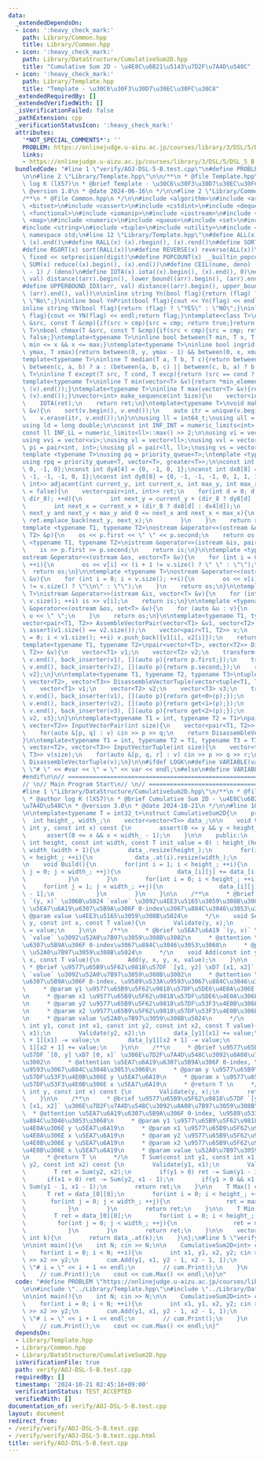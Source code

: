 ```yaml
---
data:
  _extendedDependsOn:
  - icon: ':heavy_check_mark:'
    path: Library/Common.hpp
    title: Library/Common.hpp
  - icon: ':heavy_check_mark:'
    path: Library/DataStructure/CumulativeSum2D.hpp
    title: "Cumulative Sum 2D - \u4E8C\u6B21\u5143\u7D2F\u7A4D\u548C"
  - icon: ':heavy_check_mark:'
    path: Library/Template.hpp
    title: "Template - \u30C6\u30F3\u30D7\u30EC\u30FC\u30C8"
  _extendedRequiredBy: []
  _extendedVerifiedWith: []
  _isVerificationFailed: false
  _pathExtension: cpp
  _verificationStatusIcon: ':heavy_check_mark:'
  attributes:
    '*NOT_SPECIAL_COMMENTS*': ''
    PROBLEM: https://onlinejudge.u-aizu.ac.jp/courses/library/3/DSL/5/DSL_5_B
    links:
    - https://onlinejudge.u-aizu.ac.jp/courses/library/3/DSL/5/DSL_5_B
  bundledCode: "#line 1 \"verify/AOJ-DSL-5-B.test.cpp\"\n#define PROBLEM \"https://onlinejudge.u-aizu.ac.jp/courses/library/3/DSL/5/DSL_5_B\"\
    \n\n#line 2 \"Library/Template.hpp\"\n\n/**\n * @file Template.hpp\n * @author\
    \ log K (lX57)\n * @brief Template - \u30C6\u30F3\u30D7\u30EC\u30FC\u30C8\n *\
    \ @version 1.8\n * @date 2024-06-16\n */\n\n#line 2 \"Library/Common.hpp\"\n\n\
    /**\n * @file Common.hpp\n */\n\n#include <algorithm>\n#include <array>\n#include\
    \ <bitset>\n#include <cassert>\n#include <cstdint>\n#include <deque>\n#include\
    \ <functional>\n#include <iomanip>\n#include <iostream>\n#include <limits>\n#include\
    \ <map>\n#include <numeric>\n#include <queue>\n#include <set>\n#include <stack>\n\
    #include <string>\n#include <tuple>\n#include <utility>\n#include <vector>\nusing\
    \ namespace std;\n#line 12 \"Library/Template.hpp\"\n#define ALL(x) (x).begin(),\
    \ (x).end()\n#define RALL(x) (x).rbegin(), (x).rend()\n#define SORT(x) sort(ALL(x))\n\
    #define RSORT(x) sort(RALL(x))\n#define REVERSE(x) reverse(ALL(x))\n#define SETPRE(digit)\
    \ fixed << setprecision(digit)\n#define POPCOUNT(x) __builtin_popcount(x)\n#define\
    \ SUM(x) reduce((x).begin(), (x).end())\n#define CEIL(nume, deno) ((nume) + (deno)\
    \ - 1) / (deno)\n#define IOTA(x) iota((x).begin(), (x).end(), 0)\n#define LOWERBOUND_IDX(arr,\
    \ val) distance((arr).begin(), lower_bound((arr).begin(), (arr).end(), val))\n\
    #define UPPERBOUND_IDX(arr, val) distance((arr).begin(), upper_bound((arr).begin(),\
    \ (arr).end(), val))\n\ninline string Yn(bool flag){return (flag) ? \"Yes\" :\
    \ \"No\";}\ninline bool YnPrint(bool flag){cout << Yn(flag) << endl;return flag;}\n\
    inline string YN(bool flag){return (flag) ? \"YES\" : \"NO\";}\ninline bool YNPrint(bool\
    \ flag){cout << YN(flag) << endl;return flag;}\ntemplate<class T>\nbool chmin(T\
    \ &src, const T &cmp){if(src > cmp){src = cmp; return true;}return false;}\ntemplate<class\
    \ T>\nbool chmax(T &src, const T &cmp){if(src < cmp){src = cmp; return true;}return\
    \ false;}\ntemplate<typename T>\ninline bool between(T min, T x, T max){return\
    \ min <= x && x <= max;}\ntemplate<typename T>\ninline bool ingrid(T y, T x, T\
    \ ymax, T xmax){return between(0, y, ymax - 1) && between(0, x, xmax - 1);}\n\
    template<typename T>\ninline T median(T a, T b, T c){return between(b, a, c) ||\
    \ between(c, a, b) ? a : (between(a, b, c) || between(c, b, a) ? b : c);}\ntemplate<typename\
    \ T>\ninline T except(T src, T cond, T excp){return (src == cond ? excp : src);}\n\
    template<typename T>\ninline T min(vector<T> &v){return *min_element((v).begin(),\
    \ (v).end());}\ntemplate<typename T>\ninline T max(vector<T> &v){return *max_element((v).begin(),\
    \ (v).end());}\nvector<int> make_sequence(int Size){\n    vector<int> ret(Size);\n\
    \    IOTA(ret);\n    return ret;\n}\ntemplate<typename T>\nvoid make_unique(vector<T>\
    \ &v){\n    sort(v.begin(), v.end());\n    auto itr = unique(v.begin(), v.end());\n\
    \    v.erase(itr, v.end());\n}\n\nusing ll = int64_t;\nusing ull = uint64_t;\n\
    using ld = long double;\n\nconst int INF_INT = numeric_limits<int>::max() >> 2;\n\
    const ll INF_LL = numeric_limits<ll>::max() >> 2;\n\nusing vi = vector<int>;\n\
    using vvi = vector<vi>;\nusing vl = vector<ll>;\nusing vvl = vector<vl>;\nusing\
    \ pi = pair<int, int>;\nusing pl = pair<ll, ll>;\nusing vs = vector<string>;\n\
    template <typename T>\nusing pq = priority_queue<T>;\ntemplate <typename T>\n\
    using rpq = priority_queue<T, vector<T>, greater<T>>;\n\nconst int dx4[4] = {1,\
    \ 0, -1, 0};\nconst int dy4[4] = {0, -1, 0, 1};\nconst int dx8[8] = {1, 1, 0,\
    \ -1, -1, -1, 0, 1};\nconst int dy8[8] = {0, -1, -1, -1, 0, 1, 1, 1};\n\nvector<pair<int,\
    \ int>> adjacent(int current_y, int current_x, int max_y, int max_x, bool dir_8\
    \ = false){\n    vector<pair<int, int>> ret;\n    for(int d = 0; d < 4 * (1 +\
    \ dir_8); ++d){\n        int next_y = current_y + (dir_8 ? dy8[d] : dy4[d]);\n\
    \        int next_x = current_x + (dir_8 ? dx8[d] : dx4[d]);\n        if(0 <=\
    \ next_y and next_y < max_y and 0 <= next_x and next_x < max_x){\n           \
    \ ret.emplace_back(next_y, next_x);\n        }\n    }\n    return ret;\n}\n\n\
    template <typename T1, typename T2>\nostream &operator<<(ostream &os, const pair<T1,\
    \ T2> &p){\n    os << p.first << \" \" << p.second;\n    return os;\n}\n\ntemplate\
    \ <typename T1, typename T2>\nistream &operator>>(istream &is, pair<T1, T2> &p){\n\
    \    is >> p.first >> p.second;\n    return is;\n}\n\ntemplate <typename T>\n\
    ostream &operator<<(ostream &os, vector<T> &v){\n    for (int i = 0; i < v.size();\
    \ ++i){\n        os << v[i] << (i + 1 != v.size() ? \" \" : \"\");\n    }\n  \
    \  return os;\n}\n\ntemplate <typename T>\nostream &operator<<(ostream &os, vector<vector<T>>\
    \ &v){\n    for (int i = 0; i < v.size(); ++i){\n        os << v[i] << (i + 1\
    \ != v.size() ? \"\\n\" : \"\");\n    }\n    return os;\n}\n\ntemplate <typename\
    \ T>\nistream &operator>>(istream &is, vector<T> &v){\n    for (int i = 0; i <\
    \ v.size(); ++i) is >> v[i];\n    return is;\n}\n\ntemplate <typename T>\nostream\
    \ &operator<<(ostream &os, set<T> &v){\n    for (auto &u : v){\n        os <<\
    \ u << \" \";\n    }\n    return os;\n}\n\ntemplate<typename T1, typename T2>\n\
    vector<pair<T1, T2>> AssembleVectorPair(vector<T1> &v1, vector<T2> &v2){\n   \
    \ assert(v1.size() == v2.size());\n    vector<pair<T1, T2>> v;\n    for(int i\
    \ = 0; i < v1.size(); ++i) v.push_back({v1[i], v2[i]});\n    return v;\n}\n\n\
    template<typename T1, typename T2>\npair<vector<T1>, vector<T2>> DisassembleVectorPair(vector<pair<T1,\
    \ T2>> &v){\n    vector<T1> v1;\n    vector<T2> v2;\n    transform(v.begin(),\
    \ v.end(), back_inserter(v1), [](auto p){return p.first;});\n    transform(v.begin(),\
    \ v.end(), back_inserter(v2), [](auto p){return p.second;});\n    return {v1,\
    \ v2};\n}\n\ntemplate<typename T1, typename T2, typename T3>\ntuple<vector<T1>,\
    \ vector<T2>, vector<T3>> DisassembleVectorTuple(vector<tuple<T1, T2, T3>> &v){\n\
    \    vector<T1> v1;\n    vector<T2> v2;\n    vector<T3> v3;\n    transform(v.begin(),\
    \ v.end(), back_inserter(v1), [](auto p){return get<0>(p);});\n    transform(v.begin(),\
    \ v.end(), back_inserter(v2), [](auto p){return get<1>(p);});\n    transform(v.begin(),\
    \ v.end(), back_inserter(v3), [](auto p){return get<2>(p);});\n    return {v1,\
    \ v2, v3};\n}\n\ntemplate<typename T1 = int, typename T2 = T1>\npair<vector<T1>,\
    \ vector<T2>> InputVectorPair(int size){\n    vector<pair<T1, T2>> v(size);\n\
    \    for(auto &[p, q] : v) cin >> p >> q;\n    return DisassembleVectorPair(v);\n\
    }\n\ntemplate<typename T1 = int, typename T2 = T1, typename T3 = T1>\ntuple<vector<T1>,\
    \ vector<T2>, vector<T3>> InputVectorTuple(int size){\n    vector<tuple<T1, T2,\
    \ T3>> v(size);\n    for(auto &[p, q, r] : v) cin >> p >> q >> r;\n    return\
    \ DisassembleVectorTuple(v);\n}\n\n#ifdef LOGK\n#define VARIABLE(var) cerr <<\
    \ \"# \" << #var << \" = \" << var << endl;\n#else\n#define VARIABLE(...) 42\n\
    #endif\n\n// ==============================================================\n\
    // \n// Main Program Start\n// \n// ==============================================================\n\
    #line 1 \"Library/DataStructure/CumulativeSum2D.hpp\"\n/**\n * @file CumulativeSum2D.hpp\n\
    \ * @author log K (lX57)\n * @brief Cumulative Sum 2D - \u4E8C\u6B21\u5143\u7D2F\
    \u7A4D\u548C\n * @version 3.0\n * @date 2024-10-21\n */\n\n#line 10 \"Library/DataStructure/CumulativeSum2D.hpp\"\
    \n\ntemplate<typename T = int32_t>\nstruct CumulativeSum2D{\n    private:\n  \
    \  int height_, width_;\n    vector<vector<T>> data_;\n\n    void Validate(const\
    \ int y, const int x) const {\n        assert(0 <= y && y < height_ - 1);\n  \
    \      assert(0 <= x && x < width_ - 1);\n    }\n\n    public:\n    CumulativeSum2D(const\
    \ int height, const int width, const T init_value = 0) : height_(height + 1),\
    \ width_(width + 1){\n        data_.resize(height_);\n        for(int i = 0; i\
    \ < height_; ++i){\n            data_.at(i).resize(width_);\n        }\n    }\n\
    \n    void Build(){\n        for(int i = 1; i < height_; ++i){\n            for(int\
    \ j = 0; j < width_; ++j){\n                data_[i][j] += data_[i - 1][j];\n\
    \            }\n        }\n        for(int i = 0; i < height_; ++i){\n       \
    \     for(int j = 1; j < width_; ++j){\n                data_[i][j] += data_[i][j\
    \ - 1];\n            }\n        }\n    }\n\n    /**\n     * @brief \u5EA7\u6A19\
    \ `(y, x)` \u306B\u5024 `value` \u3092\u4EE3\u5165\u3059\u308B\u3002\n     * @attention\
    \ \u5EA7\u6A19\u6307\u5B9A\u306F 0-index\u3067\u884C\u3046\u3053\u3068\n     *\
    \ @param value \u4EE3\u5165\u3059\u308B\u5024\n     */\n    void Set(const int\
    \ y, const int x, const T value){\n        Validate(y, x);\n        data_[y][x]\
    \ = value;\n    }\n\n    /**\n     * @brief \u5EA7\u6A19 `(y, x)` \u306B\u5024\
    \ `value` \u3092\u52A0\u7B97\u3059\u308B\u3002\n     * @attention \u5EA7\u6A19\
    \u6307\u5B9A\u306F 0-index\u3067\u884C\u3046\u3053\u3068\n     * @param value\
    \ \u52A0\u7B97\u3059\u308B\u5024\n     */\n    void Add(const int y, const int\
    \ x, const T value){\n        Add(y, x, y, x, value);\n    }\n\n    /**\n    \
    \ * @brief \u9577\u65B9\u5F62\u9818\u57DF `[y1, y2] \xD7 [x1, x2]` \u306B\u5024\
    \ `value` \u3092\u52A0\u7B97\u3059\u308B\u3002\n     * @attention \u5EA7\u6A19\
    \u6307\u5B9A\u306F 0-index, \u9589\u533A\u9593\u3067\u884C\u3046\u3053\u3068\n\
    \     * @param y1 \u9577\u65B9\u5F62\u9818\u57DF\u5DE6\u4E0A\u306E y \u5EA7\u6A19\
    \n     * @param x1 \u9577\u65B9\u5F62\u9818\u57DF\u5DE6\u4E0A\u306E x \u5EA7\u6A19\
    \n     * @param y2 \u9577\u65B9\u5F62\u9818\u57DF\u53F3\u4E0B\u306E y \u5EA7\u6A19\
    \n     * @param x2 \u9577\u65B9\u5F62\u9818\u57DF\u53F3\u4E0B\u306E x \u5EA7\u6A19\
    \n     * @param value \u52A0\u7B97\u3059\u308B\u5024\n     */\n    void Add(const\
    \ int y1, const int x1, const int y2, const int x2, const T value){\n        Validate(y1,\
    \ x1);\n        Validate(y2, x2);\n        data_[y1][x1] += value;\n        data_[y2\
    \ + 1][x1] -= value;\n        data_[y1][x2 + 1] -= value;\n        data_[y2 +\
    \ 1][x2 + 1] += value;\n    }\n\n    /**\n     * @brief \u9577\u65B9\u5F62\u9818\
    \u57DF `[0, y] \xD7 [0, x]` \u306E\u7D2F\u7A4D\u548C\u3092\u8A08\u7B97\u3059\u308B\
    \u3002\n     * @attention \u5EA7\u6A19\u6307\u5B9A\u306F 0-index, \u9589\u533A\
    \u9593\u3067\u884C\u3046\u3053\u3068\n     * @param y \u9577\u65B9\u5F62\u9818\
    \u57DF\u53F3\u4E0B\u306E y \u5EA7\u6A19\n     * @param x \u9577\u65B9\u5F62\u9818\
    \u57DF\u53F3\u4E0B\u306E x \u5EA7\u6A19\n     * @return T \n     */\n    T Sum(const\
    \ int y, const int x) const {\n        Validate(y, x);\n        return data_[y][x];\n\
    \    }\n\n    /**\n     * @brief \u9577\u65B9\u5F62\u9818\u57DF `[y1, y2] \xD7\
    \ [x1, x2]` \u306E\u7D2F\u7A4D\u548C\u3092\u8A08\u7B97\u3059\u308B\u3002\n   \
    \  * @attention \u5EA7\u6A19\u6307\u5B9A\u306F 0-index, \u9589\u533A\u9593\u3067\
    \u884C\u3046\u3053\u3068\n     * @param y1 \u9577\u65B9\u5F62\u9818\u57DF\u5DE6\
    \u4E0A\u306E y \u5EA7\u6A19\n     * @param x1 \u9577\u65B9\u5F62\u9818\u57DF\u5DE6\
    \u4E0A\u306E x \u5EA7\u6A19\n     * @param y2 \u9577\u65B9\u5F62\u9818\u57DF\u53F3\
    \u4E0B\u306E y \u5EA7\u6A19\n     * @param x2 \u9577\u65B9\u5F62\u9818\u57DF\u53F3\
    \u4E0B\u306E x \u5EA7\u6A19\n     * @param value \u52A0\u7B97\u3059\u308B\u5024\
    \n     * @return T \n     */\n    T Sum(const int y1, const int x1, const int\
    \ y2, const int x2) const {\n        Validate(y1, x1);\n        Validate(y2, x2);\n\
    \        T ret = Sum(y2, x2);\n        if(y1 > 0) ret -= Sum(y1 - 1, x2);\n  \
    \      if(x1 > 0) ret -= Sum(y2, x1 - 1);\n        if(y1 > 0 && x1 > 0) ret +=\
    \ Sum(y1 - 1, x1 - 1);\n        return ret;\n    }\n\n    T Max() const {\n  \
    \      T ret = data_[0][0];\n        for(int i = 0; i < height_; ++i){\n     \
    \       for(int j = 0; j < width_; ++j){\n                ret = max(ret, data_[i][j]);\n\
    \            }\n        }\n        return ret;\n    }\n\n    T Min() const {\n\
    \        T ret = data_[0][0];\n        for(int i = 0; i < height_; ++i){\n   \
    \         for(int j = 0; j < width_; ++j){\n                ret = min(ret, data_[i][j]);\n\
    \            }\n        }\n        return ret;\n    }\n\n    vector<T> &operator[](const\
    \ int k){\n        return data_.at(k);\n    }\n};\n#line 5 \"verify/AOJ-DSL-5-B.test.cpp\"\
    \n\nint main(){\n    int N; cin >> N;\n\n    CumulativeSum2D<int> cum(2000, 2000);\n\
    \    for(int i = 0; i < N; ++i){\n        int x1, y1, x2, y2; cin >> x1 >> y1\
    \ >> x2 >> y2;\n        cum.Add(y1, x1, y2 - 1, x2 - 1, 1);\n        // cerr <<\
    \ \"# i = \" << i + 1 << endl;\n        // cum.Print();\n    }\n    cum.Build();\n\
    \    // cum.Print();\n    cout << cum.Max() << endl;\n}\n"
  code: "#define PROBLEM \"https://onlinejudge.u-aizu.ac.jp/courses/library/3/DSL/5/DSL_5_B\"\
    \n\n#include \"../Library/Template.hpp\"\n#include \"../Library/DataStructure/CumulativeSum2D.hpp\"\
    \n\nint main(){\n    int N; cin >> N;\n\n    CumulativeSum2D<int> cum(2000, 2000);\n\
    \    for(int i = 0; i < N; ++i){\n        int x1, y1, x2, y2; cin >> x1 >> y1\
    \ >> x2 >> y2;\n        cum.Add(y1, x1, y2 - 1, x2 - 1, 1);\n        // cerr <<\
    \ \"# i = \" << i + 1 << endl;\n        // cum.Print();\n    }\n    cum.Build();\n\
    \    // cum.Print();\n    cout << cum.Max() << endl;\n}"
  dependsOn:
  - Library/Template.hpp
  - Library/Common.hpp
  - Library/DataStructure/CumulativeSum2D.hpp
  isVerificationFile: true
  path: verify/AOJ-DSL-5-B.test.cpp
  requiredBy: []
  timestamp: '2024-10-21 02:45:16+09:00'
  verificationStatus: TEST_ACCEPTED
  verifiedWith: []
documentation_of: verify/AOJ-DSL-5-B.test.cpp
layout: document
redirect_from:
- /verify/verify/AOJ-DSL-5-B.test.cpp
- /verify/verify/AOJ-DSL-5-B.test.cpp.html
title: verify/AOJ-DSL-5-B.test.cpp
---
```

